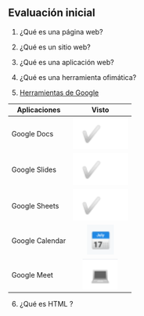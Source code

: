 ## Evaluación inicial 

1. ¿Qué es una página web?

2. ¿Qué es un sitio web?

3. ¿Qué es una aplicación web?

4. ¿Qué es una herramienta ofimática?

5. [Herramientas de Google](https://www.google.com/intl/es-419/chrome/browser-tools/)

|Aplicaciones|Visto|
|---------------|:------------:|
|Google Docs|![tick](https://github.com/Jmaikelhh28/SMX2_M8_UF1_A2_HidalgoJeanMichael/blob/main/Captura.PNG)|
|Google Slides|![tick](https://github.com/Jmaikelhh28/SMX2_M8_UF1_A2_HidalgoJeanMichael/blob/main/Captura.PNG)|
|Google Sheets|![tick](https://github.com/Jmaikelhh28/SMX2_M8_UF1_A2_HidalgoJeanMichael/blob/main/Captura.PNG)|
|Google Calendar|![tick](https://github.com/Jmaikelhh28/SMX2_M8_UF1_A2_HidalgoJeanMichael/blob/main/Captura2.PNG)|
|Google Meet|![tick](https://github.com/Jmaikelhh28/SMX2_M8_UF1_A2_HidalgoJeanMichael/blob/main/Captura3.PNG)|

6. ¿Qué es HTML ?

